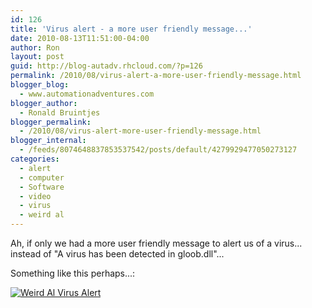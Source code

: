```yaml
---
id: 126
title: 'Virus alert - a more user friendly message...'
date: 2010-08-13T11:51:00-04:00
author: Ron
layout: post
guid: http://blog-autadv.rhcloud.com/?p=126
permalink: /2010/08/virus-alert-a-more-user-friendly-message.html
blogger_blog:
  - www.automationadventures.com
blogger_author:
  - Ronald Bruintjes
blogger_permalink:
  - /2010/08/virus-alert-more-user-friendly-message.html
blogger_internal:
  - /feeds/8074648837853537542/posts/default/4279929477050273127
categories:
  - alert
  - computer
  - Software
  - video
  - virus
  - weird al
---
```

Ah, if only we had a more user friendly message to alert us of a virus... instead of "A virus has been detected in gloob.dll"...

Something like this perhaps...:

[![Weird Al Virus Alert](http://img.youtube.com/vi/zvfD5rnkTws/0.jpg)](http://www.youtube.com/watch?v=zvfD5rnkTws)
